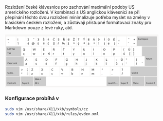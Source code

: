 
Rozložení české klávesnice pro zachování maximální podoby US amerického rozložení. V kombinaci s US anglickou klávesnicí se při přepínání těchto dvou rozložení minimalizuje potřeba myslet na změny v klasickém českém rozložení, a zůstávají přístupné formátovací znaky pro Markdown pouze z levé ruky, atd.

![image](czenglish-keyboard-layout.png)

### Konfigurace probíhá v

```bash
sudo vim /usr/share/X11/xkb/symbols/cz
sudo vim /usr/share/X11/xkb/rules/evdev.xml
```

